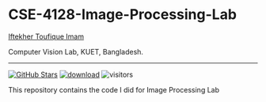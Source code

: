 # CSE-4128-Image-Processing-Lab

[Iftekher Toufique Imam](https://github.com/toufique-imam)

Computer Vision Lab, KUET, Bangladesh.

---

[![GitHub Stars](https://img.shields.io/github/stars/toufique-imam/CSE-4128-Image-Processing-Lab?style=social)](https://github.com/caojiezhang/DAVSR)
[![download](https://img.shields.io/github/downloads/toufique-imam/CSE-4128-Image-Processing-Lab/total.svg)](https://github.com/caojiezhang/DAVSR/releases)
![visitors](https://visitor-badge.glitch.me/badge?page_id=toufique-imam/CSE-4128-Image-Processing-Lab)

This repository contains the code I did for Image Processing Lab

